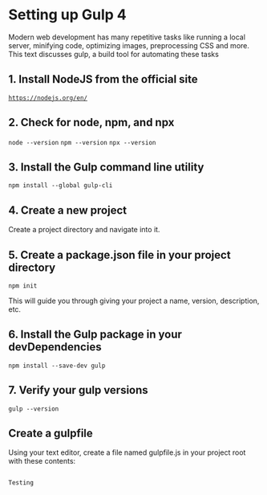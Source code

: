 # Setting up Gulp 4
Modern web development has many repetitive tasks like running a local server, minifying code, optimizing images, preprocessing CSS and more. This text discusses gulp, a build tool for automating these tasks
<h2>1. Install NodeJS from the official site</h2>
<code><a href="https://nodejs.org/en/">https://nodejs.org/en/</a></code>
<h2>2. Check for node, npm, and npx</h2>
<code>node --version</code>
<code>npm --version</code>
<code>npx --version</code>
<h2>3. Install the Gulp command line utility</h2>
<code>npm install --global gulp-cli</code>
<h2>4. Create a new project</h2>
<p>Create a project directory and navigate into it.</p>
<h2>5. Create a package.json file in your project directory</h2>
<code>npm init</code>
<p>This will guide you through giving your project a name, version, description, etc.</p>
<h2>6. Install the Gulp package in your devDependencies</h2>
<code>npm install --save-dev gulp</code>
<h2>7. Verify your gulp versions</h2>
<code>gulp --version</code>
<h2>Create a gulpfile</h2>
<p>Using your text editor, create a file named gulpfile.js in your project root with these contents:</p>
<code>
Testing
</code>
